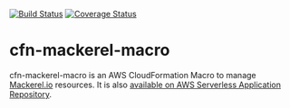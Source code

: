 [![Build Status](https://github.com/shogo82148/cfn-mackerel-macro/workflows/test/badge.svg)](https://github.com/shogo82148/cfn-mackerel-macro/actions)
[![Coverage Status](https://coveralls.io/repos/github/shogo82148/cfn-mackerel-macro/badge.svg?branch=main)](https://coveralls.io/github/shogo82148/cfn-mackerel-macro?branch=main)

# cfn-mackerel-macro

cfn-mackerel-macro is an AWS CloudFormation Macro to manage [Mackerel.io](https://en.mackerel.io/) resources.
It is also [available on AWS Serverless Application Repository](https://serverlessrepo.aws.amazon.com/applications/us-east-1/445285296882/cfn-mackerel-macro).
